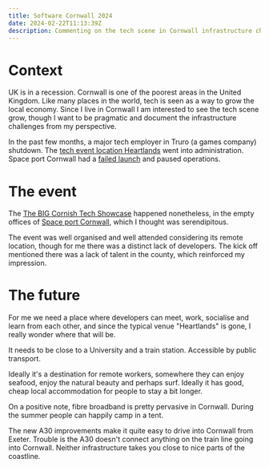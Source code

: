 ```yaml
---
title: Software Cornwall 2024
date: 2024-02-22T11:13:39Z
description: Commenting on the tech scene in Cornwall infrastructure challenges
---
```


# Context

UK is in a recession.  Cornwall is one of the poorest areas in the United
Kingdom. Like many places in the world, tech is seen as a way to grow the local
economy. Since I live in Cornwall I am interested to see the tech scene grow,
though I want to be pragmatic and document the infrastructure challenges from my perspective.

In the past few months, a major tech employer in Truro (a games company)
shutdown. The [tech event location
Heartlands](https://www.heartlandscornwall.com/) went into administration.
Space port Cornwall had a [failed
launch](https://www.bbc.co.uk/news/uk-england-cornwall-64253375) and paused
operations.

# The event

The [The BIG Cornish Tech
Showcase](https://softwarecornwall.org/event/the-big-cornish-tech-showcase/)
happened nonetheless, in the empty offices of [Space port
Cornwall](https://spaceportcornwall.com/), which I thought was serendipitous.

The event was well organised and well attended considering its remote location,
though for me there was a distinct lack of developers. The kick off mentioned
there was a lack of talent in the county, which reinforced my impression.

# The future

For me we need a place where developers can meet, work, socialise and learn
from each other, and since the typical venue "Heartlands" is gone, I really
wonder where that will be.

It needs to be close to a University and a train station. Accessible by public
transport.

Ideally it's a destination for remote workers, somewhere they can enjoy
seafood, enjoy the natural beauty and perhaps surf. Ideally it has good, cheap
local accommodation for people to stay a bit longer.

On a positive note, fibre broadband is pretty pervasive in Cornwall. During the
summer people can happily camp in a tent.

The new A30 improvements make it quite easy to drive into Cornwall from Exeter.
Trouble is the A30 doesn't connect anything on the train line going into
Cornwall. Neither infrastructure takes you close to nice parts of the
coastline.
